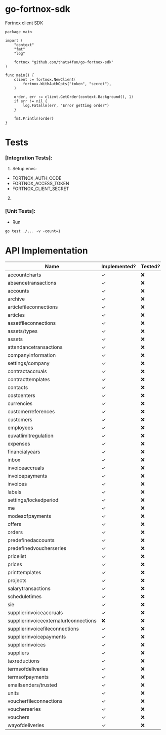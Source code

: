 # go-fortnox-sdk

Fortnox client SDK

```
package main

import (
	"context"
	"fmt"
	"log"

	fortnox "github.com/thats4fun/go-fortnox-sdk"
)

func main() {
	client := fortnox.NewClient(
		fortnox.WithAuthOpts("token", "secret"),
	)

	order, err := client.GetOrder(context.Background(), 1)
	if err != nil {
		log.Fatalln(err, "Error getting order")
	}

	fmt.Println(order)
}

```

# Tests

### [Integration Tests]:

1. Setup envs:

- FORTNOX_AUTH_CODE
- FORTNOX_ACCESS_TOKEN
- FORTNOX_CLIENT_SECRET

2.

### [Unit Tests]:

- Run

```
go test ./... -v -count=1
```

# API Implementation

| Name                                  | Implemented? | Tested?   | 
|---------------------------------------|------------|-----------| 
| accountcharts                         | ✓          | ❌         |  
| absencetransactions                   | ✓          | ❌         |   
| accounts                              | ✓          | ❌         |  
| archive                               | ✓          | ❌         |  
| articlefileconnections                | ✓          | ❌         |  
| articles                              | ✓          | ❌         |  
| assetfileconnections                  | ✓          | ❌         |  
| assets/types                          | ✓          | ❌         |  
| assets                                | ✓          | ❌         |  
| attendancetransactions                | ✓          | ❌         |  
| companyinformation                    | ✓          | ❌         |  
| settings/company                      | ✓          | ❌         |  
| contractaccruals                      | ✓          | ❌         |  
| contracttemplates                     | ✓          | ❌         |  
| contacts                              | ✓          | ❌         |  
| costcenters                           | ✓          | ❌         |  
| currencies                            | ✓          | ❌         |  
| customerreferences                    | ✓          | ❌         |  
| customers                             | ✓          | ❌         |  
| employees                             | ✓          | ❌         |  
| euvatlimitregulation                  | ✓          | ❌         |  
| expenses                              | ✓          | ❌         |  
| financialyears                        | ✓          | ❌         |  
| inbox                                 | ✓          | ❌         |  
| invoiceaccruals                       | ✓          | ❌         |  
| invoicepayments                       | ✓          | ❌         |  
| invoices                              | ✓          | ❌         |  
| labels                                | ✓          | ❌         |  
| settings/lockedperiod                 | ✓          | ❌         |  
| me                                    | ✓          | ❌         |  
| modesofpayments                       | ✓          | ❌         |  
| offers                                | ✓          | ❌         |  
| orders                                | ✓          | ❌         |  
| predefinedaccounts                    | ✓          | ❌         |  
| predefinedvoucherseries               | ✓          | ❌         |  
| pricelist                             | ✓          | ❌         |  
| prices                                | ✓          | ❌         |  
| printtemplates                        | ✓          | ❌         |  
| projects                              | ✓          | ❌         |  
| salarytransactions                    | ✓          | ❌         |  
| scheduletimes                         | ✓          | ❌         |  
| sie                                   | ✓          | ❌         |  
| supplierinvoiceaccruals               | ✓           | ❌         |  
| supplierinvoiceexternalurlconnections | ❌          | ❌         |  
| supplierinvoicefileconnections        | ✓           | ❌         |  
| supplierinvoicepayments               | ✓          | ❌         |  
| supplierinvoices                      | ✓          | ❌         |  
| suppliers                             | ✓          | ❌         |  
| taxreductions                         | ✓          | ❌         |  
| termsofdeliveries                     | ✓          | ❌         |  
| termsofpayments                       | ✓          | ❌         |  
| emailsenders/trusted                  | ✓          | ❌         |  
| units                                 | ✓          | ❌         |  
| voucherfileconnections                | ✓          | ❌         |  
| voucherseries                         | ✓          | ❌         |  
| vouchers                              | ✓          | ❌         |  
| wayofdeliveries                       | ✓          | ❌         |  
